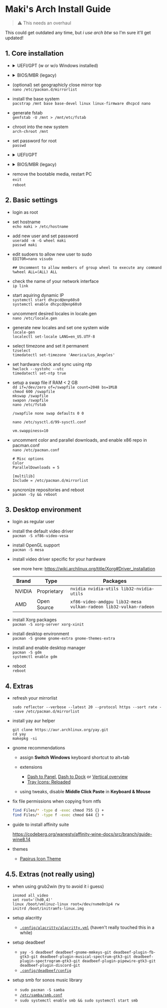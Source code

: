 # Maki's Arch Install Guide

> ⚠️ This needs an overhaul

This could get outdated any time, but _i use arch btw_ so I'm sure it'll get updated!

## 1. Core installation

<ul>
<li>
<details>
<summary>UEFI/GPT (w or w/o Windows installed)</summary>
    
-   create a 512 MB parition, type: EFI system **(don't if you already have one)**<br>
    create second parition for the rest<br>
    `cfdisk /dev/nvme0n1`

-   build FAT32 on 512 MB one **(only if you made one)**<br>
    `mkfs.fat -F32 /dev/nvme0n1p1`

-   build ext4 on the other<br>
    `mkfs.ext4 /dev/nvme0n1p2`

-   mount the large ext4 partition<br>
    `mount /dev/nvme0n1p2 /mnt`

-   if you **just made** an EFI partition

    -   create directory and mount<br>
        `mkdir /mnt/boot`<br>
        `mount /dev/nvme0n1p1 /mnt/boot`

-   otherwise, if you **already have** one<br>

    -   create seperate directory and mount<br>
        `mkdir /mnt/efi`<br>
        `mount /dev/nvme0n1p1 /mnt/efi`

</details>
</li>
</ul>

<ul>
<li>
<details>
<summary>BIOS/MBR (legacy)</summary>
    
-   create a single partition and make it bootable<br>
    `cfdisk /dev/nvme0n1`

-   build ext4 filesystem to it<br>
    `mkfs.ext4 /dev/nvme0n1p1`

-   mount the new partition<br>
    `mount /dev/nvme0n1p1 /mnt`

</details>
</li>
</ul>

-   (optional) set geographicly close mirror top<br>
    `nano /etc/pacman.d/mirrorlist`

-   install the base system<br>
    `pacstrap /mnt base base-devel linux linux-firmware dhcpcd nano`

-   generate fstab<br>
    `genfstab -U /mnt > /mnt/etc/fstab`

-   chroot into the new system<br>
    `arch-chroot /mnt`

-   set password for root<br>
    `passwd`

<ul>
<li>
<details>
<summary>UEFI/GPT</summary>
    
-   install amd-ucode or intel-ucode depending on CPU<br>
    `pacman -S amd-ucode`
    
- Pick a bootloader. Find more here: https://wiki.archlinux.org/title/Arch_boot_process#Boot_loader

<ul>
<li>
<details>
<summary>grub (includes os-prober for Windows)</summary>

-   install a packages<br>
    `pacman -S grub efibootmgr os-prober`

-   uncomment GRUB_DISABLE_OS_PROBER=false<br>
    `nano /etc/default/grub`

-   add to end of GRUB_CMDLINE_LINUX_DEFAULT <br>
    `fsck.mode=force nvidia_drm.modeset=1`

-   if you **just made** an EFI parition<br>
    `mkdir /boot/EFI`<br>
    `grub-install --target=x86_64-efi --efi-directory=/boot/EFI --bootloader-id=GRUB`<br>
    `grub-mkconfig -o /boot/grub/grub.cfg`

-   if you **already had** an EFI parition<br>
    `grub-install --target=x86_64-efi --efi-directory=/efi --bootloader-id=GRUB`<br>
    `grub-mkconfig -o /boot/grub/grub.cfg` (maybe this needs to be /efi/grub/grub.cfg?)

</details>
</li>
</ul>

<ul>
<li>
<details>
<summary>systemd-boot</summary>

-   install systemd bootloader<br>
    `bootctl install`

-   create new boot entry (nvidia_drm needed for wayland)<br>
    `nano /boot/loader/entries/arch.conf`

    ```
    title		Arch Linux
    linux		/vmlinuz-linux
    initrd		/amd-ucode.img
    initrd		/initramfs-linux.img
    options		root=/dev/nvme0n1p2 rw fsck.mode=force nvidia_drm.modeset=1
    ```

-   set the default entry<br>
    `nano /boot/loader/loader.conf`

    ```
    timeout 3
    default arch
    ```

</details>
</li>
</ul>

</details>
</li>
</ul>

<ul>
<li>
<details>
<summary>BIOS/MBR (legacy)</summary>
    
-   install and configure grub<br>
    `pacman -S grub os-prober`<br>
    `grub-install --recheck /dev/nvme0n1`<br>
    `grub-mkconfig -o /boot/grub/grub.cfg`

</details>
</li>
</ul>

-   remove the bootable media, restart PC<br>
    `exit`<br>
    `reboot`

## 2. Basic settings

-   login as root

-   set hostname<br>
    `echo maki > /etc/hostname`

-   add new user and set password<br>
    `useradd -m -G wheel maki`<br>
    `passwd maki`

-   edit sudoers to allow new user to sudo<br>
    `EDITOR=nano visudo`

    ```
    ## Uncomment to allow members of group wheel to execute any command
    %wheel ALL=(ALL) ALL
    ```

-   check the name of your network interface<br>
    `ip link`

-   start aquiring dynamic IP<br>
    `systemctl start dhcpcd@enp60s0`<br>
    `systemctl enable dhcpcd@enp60s0`

-   uncomment desired locales in locale.gen<br>
    `nano /etc/locale.gen`

-   generate new locales and set one system wide<br>
    `locale-gen`<br>
    `localectl set-locale LANG=en_US.UTF-8`

-   select timezone and set it permanent<br>
    `tzselect`<br>
    `timedatectl set-timezone 'America/Los_Angeles'`

-   set hardware clock and sync using ntp<br>
    `hwclock --systohc --utc`<br>
    `timedatectl set-ntp true`

-   setup a swap file if RAM < 2 GB<br>
    `dd if=/dev/zero of=/swapfile count=2048 bs=1MiB`<br>
    `chmod 600 /swapfile`<br>
    `mkswap /swapfile`<br>
    `swapon /swapfile`<br>
    `nano /etc/fstab`

    ```
    /swapfile none swap defaults 0 0
    ```

    `nano /etc/sysctl.d/99-sysctl.conf`

    ```
    vm.swappiness=10
    ```

-   uncomment color and parallel downloads, and enable x86 repo in pacman.conf<br>
    `nano /etc/pacman.conf`

    ```
    # Misc options
    Color
    ParallelDownloads = 5

    [multilib]
    Include = /etc/pacman.d/mirrorlist
    ```

-   syncronize repositories and reboot<br>
    `pacman -Sy && reboot`

## 3. Desktop environment

-   login as regular user
-   install the default video driver<br>
    `pacman -S xf86-video-vesa`

-   install OpenGL support<br>
    `pacman -S mesa`

-   install video driver specific for your hardware

    see more here: https://wiki.archlinux.org/title/Xorg#Driver_installation

    | Brand  | Type        | Packages                                                         |
    | ------ | ----------- | ---------------------------------------------------------------- |
    | NVIDIA | Proprietary | `nvidia nvidia-utils lib32-nvidia-utils`                         |
    | AMD    | Open Source | `xf86-video-amdgpu lib32-mesa vulkan-radeon lib32-vulkan-radeon` |

-   install Xorg packages<br>
    `pacman -S xorg-server xorg-xinit`

-   install desktop environment<br>
    `pacman -S gnome gnome-extra gnome-themes-extra`

-   install and enable desktop manager<br>
    `pacman -S gdm`<br>
    `systemctl enable gdm`

-   reboot<br>
    `reboot`

## 4. Extras

-   refresh your mirrorlist

    `sudo reflector --verbose --latest 20 --protocol https --sort rate --save /etc/pacman.d/mirrorlist`

-   install yay aur helper

    ```
    git clone https://aur.archlinux.org/yay.git
    cd yay
    makepkg -si
    ```

-   gnome recommendations

    -   assign **Switch Windows** keyboard shortcut to alt+tab

    -   extensions

        -   [Dash to Panel](https://extensions.gnome.org/extension/1160/dash-to-panel/), [Dash to Dock](https://extensions.gnome.org/extension/307/dash-to-dock/) or [Vertical overview](https://extensions.gnome.org/extension/4144/vertical-overview/)
        -   [Tray Icons: Reloaded](https://extensions.gnome.org/extension/2890/tray-icons-reloaded/)

    -   using tweaks, disable **Middle Click Paste** in **Keyboard & Mouse**

-   fix file permissions when copying from ntfs

    ```bash
    find Files/* -type d -exec chmod 755 {} +
    find Files/* -type f -exec chmod 644 {} +
    ```

-   guide to install affinity suite

    https://codeberg.org/wanesty/affinity-wine-docs/src/branch/guide-wine8.14

-   themes

    -   [Papirus Icon Theme](https://github.com/PapirusDevelopmentTeam/papirus-icon-theme#kde-colorscheme)

## 4.5. Extras (not really using)

-   when using grub2win (try to avoid it i guess)

    ```
    insmod all_video
    set root='(hd0,4)'
    linux /boot/vmlinuz-linux root=/dev/nvme0n1p4 rw
    initrd /boot/initramfs-linux.img
    ```

-   setup alacritty

    -   [`.config/alacritty/alacritty.yml`](https://raw.githubusercontent.com/makitsune/dots/main/.config/alacritty/alacritty.yml) (haven't really touched this in a while)

-   setup deadbeef

    -   `yay -S deadbeef deadbeef-gnome-mmkeys-git deadbeef-plugin-fb-gtk3-git deadbeef-plugin-musical-spectrum-gtk3-git deadbeef-plugin-spectrogram-gtk3-git deadbeef-plugin-pipewire-gtk3-git deadbeef-plugin-discord-git`
    -   [`.config/deadbeef/config`](https://raw.githubusercontent.com/makitsune/dots/main/.config/deadbeef/config)

-   setup smb for sonos music library

    -   `sudo pacman -S samba`
    -   [`/etc/samba/smb.conf`](https://raw.githubusercontent.com/makitsune/dots/main/etc/samba/smb.conf)
    -   `sudo systemctl enable smb && sudo systemctl start smb`
